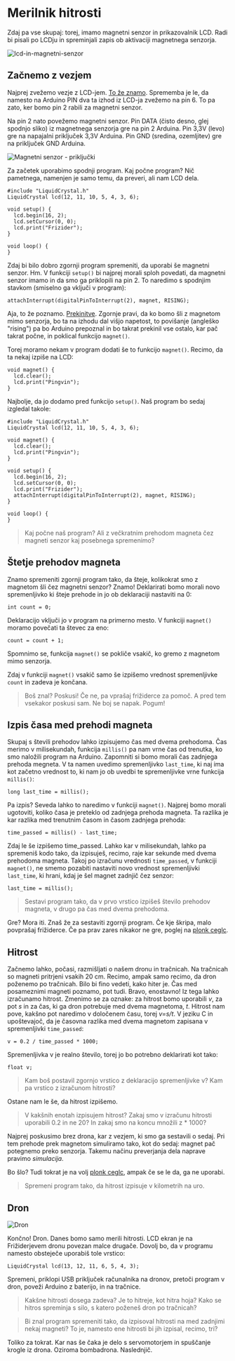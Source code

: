 # Merilnik hitrosti

Zdaj pa vse skupaj: torej, imamo magnetni senzor in prikazovalnik LCD. Radi bi pisali po LCDju in spreminjali zapis ob aktivaciji magnetnega senzorja.

![lcd-in-magnetni-senzor](images/lcd-magnet.jpg)

## Začnemo z vezjem

Najprej zvežemo vezje z LCD-jem. [To že znamo](lcd). Sprememba je le, da namesto na Arduino PIN dva ta izhod iz LCD-ja zvežemo na pin 6. To pa zato, ker bomo pin 2 rabili za magnetni senzor.

Na pin 2 nato povežemo magnetni senzor. Pin DATA (čisto desno, glej spodnjo sliko) iz magnetnega senzorja gre na pin 2 Arduina. Pin 3,3V (levo) gre na napajalni priključek 3,3V Arduina. Pin GND (sredina, ozemljitev) gre na priključek GND Arduina.

![Magnetni senzor - priključki](images/magnetni-senzor.jpg)

Za začetek uporabimo spodnji program. Kaj počne program? Nič pametnega, namenjen je samo temu, da preveri, ali nam LCD dela.

    #include "LiquidCrystal.h"
    LiquidCrystal lcd(12, 11, 10, 5, 4, 3, 6);

    void setup() {
      lcd.begin(16, 2);
      lcd.setCursor(0, 0);
      lcd.print("Frizider");
    }

    void loop() {
    }

Zdaj bi bilo dobro zgornji program spremeniti, da uporabi še magnetni senzor. Hm. V funkciji `setup()` bi najprej morali sploh povedati, da magnetni senzor imamo in da smo ga priklopili na pin 2. To naredimo s spodnjim stavkom (smiselno ga vključi v program):

    attachInterrupt(digitalPinToInterrupt(2), magnet, RISING);

Aja, to že poznamo. [Prekinitve](prekinitve). Zgornje pravi, da ko bomo šli z magnetom mimo senzorja, bo ta na izhodu dal višjo napetost, to povišanje (angleško "rising") pa bo Arduino prepoznal in bo takrat prekinil vse ostalo, kar pač takrat počne, in poklical funkcijo `magnet()`.

Torej moramo nekam v program dodati še to funkcijo `magnet()`. Recimo, da ta nekaj izpiše na LCD:

    void magnet() {
      lcd.clear();
      lcd.print("Pingvin");
    }

Najbolje, da jo dodamo pred funkcijo `setup()`. Naš program bo sedaj izgledal takole:

    #include "LiquidCrystal.h"
    LiquidCrystal lcd(12, 11, 10, 5, 4, 3, 6);

    void magnet() {
      lcd.clear();
      lcd.print("Pingvin");
    }

    void setup() {
      lcd.begin(16, 2);
      lcd.setCursor(0, 0);
      lcd.print("Frizider");
      attachInterrupt(digitalPinToInterrupt(2), magnet, RISING);
    }

    void loop() {
    }

> Kaj počne naš program? 
> Ali z večkratnim prehodom magneta čez magneti senzor kaj 
> posebnega spremenimo?

## Štetje prehodov magneta

Znamo spremeniti zgornji program tako, da šteje, kolikokrat smo z magnetom šli čez magnetni senzor? Znamo! Deklarirati bomo morali novo spremenljivko ki šteje prehode in jo ob deklaraciji nastaviti na 0:

    int count = 0;

Deklaracijo vključi jo v program na primerno mesto. V funkciji `magnet()` moramo povečati ta števec za eno:

    count = count + 1;

Spomnimo se, funkcija `magnet()` se pokliče vsakič, ko gremo z magnetom mimo senzorja.

Zdaj v funkciji `magnet()` vsakič samo še izpišemo vrednost spremenljivke `count` in zadeva je končana. 

> Boš znal? Poskusi! Če ne, pa vprašaj frižiderce za pomoč. A pred tem vsekakor poskusi sam. Ne boj se napak. Pogum!

## Izpis časa med prehodi magneta

Skupaj s števili prehodov lahko izpisujemo čas med dvema prehodoma. Čas merimo v milisekundah, funkcija `millis()` pa nam vrne čas od trenutka, ko smo naložili program na Arduino. Zapomniti si bomo morali čas zadnjega prehoda megneta. V ta namen uvedimo spremenljivko `last_time`, ki naj ima kot začetno vrednost to, ki nam jo ob uvedbi te spremenljivke vrne funkcija `millis()`:

    long last_time = millis();

Pa izpis? Seveda lahko to naredimo v funkciji `magnet()`. Najprej bomo morali ugotoviti, koliko časa je preteklo od zadnjega prehoda magneta. Ta razlika je kar razlika med trenutnim časom in časom zadnjega prehoda:

    time_passed = millis() - last_time;

Zdaj le še izpišemo time_passed. Lahko kar v milisekundah, lahko pa spremeniš kodo tako, da izpisuješ, recimo, raje kar sekunde med dvema prehodoma magneta. Takoj po izračunu vrednosti `time_passed`, v funkciji `magnet()`, ne smemo pozabiti nastaviti novo vrednost spremenljivki `last_time`, ki hrani, kdaj je šel magnet zadnjič čez senzor:

    last_time = millis();

> Sestavi program tako, da v prvo vrstico izpišeš število prehodov magneta, v drugo pa čas med dvema prehodoma.

Gre? Mora iti. Znaš že za sestaviti zgornji program. Če kje škripa, malo povprašaj frižiderce. Če pa prav zares nikakor ne gre, poglej na [plonk ceglc](plonk-ceglc.md).

## Hitrost

Začnemo lahko, počasi, razmišljati o našem dronu in tračnicah. Na tračnicah so magneti pritrjeni vsakih 20 cm. Recimo, ampak samo recimo, da dron poženemo po tračnicah. Bilo bi fino vedeti, kako hiter je. Čas med posameznimi magneti poznamo, pot tudi. Bravo, enostavno! Iz tega lahko izračunamo hitrost. Zmenimo se za oznake: za hitrost bomo uporabili *v*, za pot *s* in za čas, ki ga dron potrebuje med dvema magnetoma, *t*. Hitrost nam pove, kakšno pot naredimo v določenem času, torej *v=s/t*. V jeziku C in upoštevajoč, da je časovna razlika med dvema magnetom zapisana v spremenljivki `time_passed`:

    v = 0.2 / time_passed * 1000;

Spremenljivka v je realno število, torej jo bo potrebno deklarirati kot tako:

    float v;

> Kam boš postavil zgornjo vrstico z deklaracijo spremenljivke v? Kam pa vrstico z izračunom hitrosti?

Ostane nam le še, da hitrost izpišemo.

> V kakšnih enotah izpisujem hitrost? Zakaj smo v izračunu hitrosti uporabili 0.2 in ne 20? In zakaj smo na koncu množili z * 1000?

Najprej poskusimo brez drona, kar z vezjem, ki smo ga sestavili o sedaj. Pri tem prehode prek magnetom simuliramo tako, kot do sedaj: magnet pač potegnemo preko senzorja. Takemu načinu preverjanja dela naprave pravimo *simulacija*.

Bo šlo? Tudi tokrat je na volj [plonk ceglc](plonk-ceglc.md), ampak če se le da, ga ne uporabi.

> Spremeni program tako, da hitrost izpisuje v kilometrih na uro.


## Dron

![Dron](images/dron.jpg)

Končno! Dron. Danes bomo samo merili hitrosti. LCD ekran je na Frižiderjevem dronu povezan malce drugače. Dovolj bo, da v programu namesto obsteječe uporabiš tole vrstico:

    LiquidCrystal lcd(13, 12, 11, 6, 5, 4, 3);

Spremeni, priklopi USB priključek računalnika na dronov, pretoči program v dron, poveži Arduino z baterijo, in na tračnice. 

> Kakšne hitrosti dosega zadeva? Je to hitreje, kot hitra hoja? Kako se hitros spreminja s silo, s katero poženeš dron po tračnicah?

> Bi znal program spremeniti tako, da izpisoval hitrosti na med zadnjimi nekaj magneti? To je, namesto ene hitrosti bi jih izpisal, recimo, tri?

Toliko za tokrat. Kar nas še čaka je delo s servomotorjem in spuščanje krogle iz drona. Oziroma bombadrona. Naslednjič.